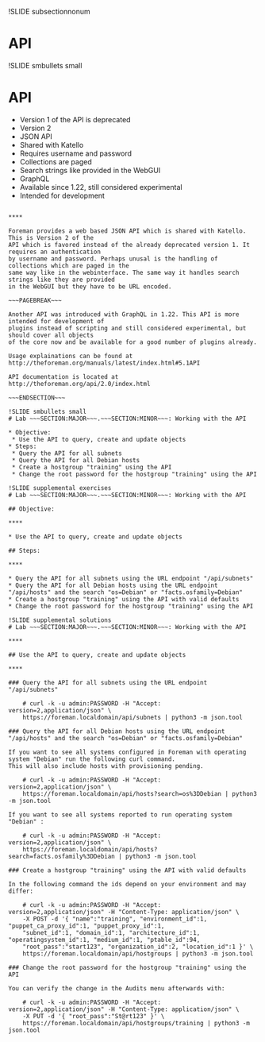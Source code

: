 !SLIDE subsectionnonum
# API

!SLIDE smbullets small
# API

* Version 1 of the API is deprecated
* Version 2 
 * JSON API
 * Shared with Katello
 * Requires username and password
 * Collections are paged
 * Search strings like provided in the WebGUI
* GraphQL
 * Available since 1.22, still considered experimental
 * Intended for development

~~~SECTION:handouts~~~

****

Foreman provides a web based JSON API which is shared with Katello. This is Version 2 of the
API which is favored instead of the already deprecated version 1. It requires an authentication
by username and password. Perhaps unusal is the handling of collections which are paged in the
same way like in the webinterface. The same way it handles search strings like they are provided
in the WebGUI but they have to be URL encoded.

~~~PAGEBREAK~~~

Another API was introduced with GraphQL in 1.22. This API is more intended for development of
plugins instead of scripting and still considered experimental, but should cover all objects
of the core now and be available for a good number of plugins already.

Usage explainations can be found at http://theforeman.org/manuals/latest/index.html#5.1API

API documentation is located at http://theforeman.org/api/2.0/index.html

~~~ENDSECTION~~~

!SLIDE smbullets small
# Lab ~~~SECTION:MAJOR~~~.~~~SECTION:MINOR~~~: Working with the API

* Objective:
 * Use the API to query, create and update objects
* Steps:
 * Query the API for all subnets
 * Query the API for all Debian hosts
 * Create a hostgroup "training" using the API
 * Change the root password for the hostgroup "training" using the API

!SLIDE supplemental exercises
# Lab ~~~SECTION:MAJOR~~~.~~~SECTION:MINOR~~~: Working with the API

## Objective:

****

* Use the API to query, create and update objects

## Steps:

****

* Query the API for all subnets using the URL endpoint "/api/subnets"
* Query the API for all Debian hosts using the URL endpoint "/api/hosts" and the search "os=Debian" or "facts.osfamily=Debian"
* Create a hostgroup "training" using the API with valid defaults
* Change the root password for the hostgroup "training" using the API

!SLIDE supplemental solutions
# Lab ~~~SECTION:MAJOR~~~.~~~SECTION:MINOR~~~: Working with the API

****

## Use the API to query, create and update objects

****

### Query the API for all subnets using the URL endpoint "/api/subnets"

    # curl -k -u admin:PASSWORD -H "Accept: version=2,application/json" \ 
    https://foreman.localdomain/api/subnets | python3 -m json.tool

### Query the API for all Debian hosts using the URL endpoint "/api/hosts" and the search "os=Debian" or "facts.osfamily=Debian"

If you want to see all systems configured in Foreman with operating system "Debian" run the following curl command. 
This will also include hosts with provisioning pending.

    # curl -k -u admin:PASSWORD -H "Accept: version=2,application/json" \ 
    https://foreman.localdomain/api/hosts?search=os%3DDebian | python3 -m json.tool

If you want to see all systems reported to run operating system "Debian" :

    # curl -k -u admin:PASSWORD -H "Accept: version=2,application/json" \ 
    https://foreman.localdomain/api/hosts?search=facts.osfamily%3DDebian | python3 -m json.tool

### Create a hostgroup "training" using the API with valid defaults

In the following command the ids depend on your environment and may differ:

    # curl -k -u admin:PASSWORD -H "Accept: version=2,application/json" -H "Content-Type: application/json" \ 
    -X POST -d '{ "name":"training", "environment_id":1, "puppet_ca_proxy_id":1, "puppet_proxy_id":1, 
    "subnet_id":1, "domain_id":1, "architecture_id":1, "operatingsystem_id":1, "medium_id":1, "ptable_id":94, 
    "root_pass":"start123", "organization_id":2, "location_id":1 }' \
    https://foreman.localdomain/api/hostgroups | python3 -m json.tool

### Change the root password for the hostgroup "training" using the API

You can verify the change in the Audits menu afterwards with:

    # curl -k -u admin:PASSWORD -H "Accept: version=2,application/json" -H "Content-Type: application/json" \ 
    -X PUT -d '{ "root_pass":"St@rt123" }' \
    https://foreman.localdomain/api/hostgroups/training | python3 -m json.tool
